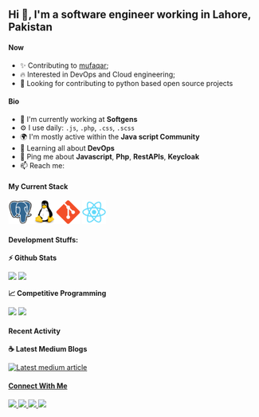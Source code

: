 ## Hi 👋, I'm a software engineer working in Lahore, Pakistan

<p align="left">
  
  
  
</p>

#### Now

- ✨ Contributing to [mufaqar](https://github.com/mufaqar);
- :fire: Interested in DevOps and Cloud engineering;
- :calendar: Looking for contributing to python based open source projects 

#### Bio

- 🏢 I'm currently working at **Softgens**
- ⚙️ I use daily: `.js`, `.php`, `.css`, `.scss`
- 🌍 I'm mostly active within the **Java script Community**
- 🌱 Learning all about **DevOps**
- 💬 Ping me about **Javascript**, **Php**, **RestAPIs**, **Keycloak**
- 📫 Reach me:<!-- - [twitter.com/sudiptob2](https://twitter.com/sudiptob2) -->
<!-- - 📝 Checkout my [Resume](files/resume.pdf). -->

#### My Current Stack

<img height="48" src="img/postgresql-original.svg" alt="postgress"><img height="48" src="img/linux-original.svg" alt="linux"><img height="48" src="img/git-original.svg" alt="git"> <img height="48" src="img/react-original.svg" alt="react">

#### Development Stuffs:

<b>⚡ Github Stats</b>
<p float="left">
<img height="180em" src="https://github-readme-stats.vercel.app/api?username=sudiptob2&show_icons=true&hide_border=true&&count_private=true&include_all_commits=true" /> 
<img height="180em" src="https://github-readme-stats.vercel.app/api/top-langs/?username=sudiptob2&show_icons=true&hide_border=true&layout=compact&langs_count=8"/>
</p>

<b>&#128200; Competitive Programming</b>
<p float="left">
<img height="273em" src="https://leetcard.jacoblin.cool/sudiptob2?theme=light&font=Karma&ext=contest" />
<img height="280em" src="https://raw.githubusercontent.com/sudiptob2/cf-stats/main/output/light_card.svg" />
</p>

#### Recent Activity

<p><b> &#9749; Latest Medium Blogs</b></p>

<a target="_blank" href="https://medium.com/p/1c776b0f9a6d"><img src="https://miro.medium.com/max/1400/1*5UzV1TfBGccEexsxMcGovg.png" alt="Latest medium article">



#### Connect With Me

<p left="center">
<!-- <a href="https://twitter.com/sudiptob2">
  <img src="https://img.shields.io/badge/twitter-%231DA1F2.svg?&style=for-the-badge&logo=twitter&logoColor=white" height=25>
</a>  -->
<a href="https://www.linkedin.com/in/syed-zunair-gillani-08b9a6175/">
  <img src="https://img.shields.io/badge/linkedin-%230077B5.svg?&style=for-the-badge&logo=linkedin&logoColor=white" height=25>
</a> 
<a href="https://www.facebook.com/syed.zunair.52">
  <img src="https://img.shields.io/badge/Facebook-1877F2?style=for-the-badge&logo=facebook&logoColor=white" height=25>
</a>
<a href="https://medium.com/@zunairgillani54">
  <img src="https://img.shields.io/badge/Medium-12100E?style=for-the-badge&logo=medium&logoColor=white" height=25>
</a>
<a href="mailto:zunairgillani54@gmail.com">
  <img src="	https://img.shields.io/badge/Gmail-D14836?style=for-the-badge&logo=gmail&logoColor=white" height=25>
</a>
</p>
